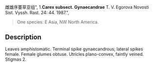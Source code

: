 雌雄序薹草亚组",
1.**Carex subsect. Gynaecandrae** T. V. Egorova Novosti Sist. Vyssh. Rast. 24: 44. 1987.",

> One species: E Asia, NW North America.

## Description
Leaves amphistomatic. Terminal spike gynaecandrous; lateral spikes female. Female glumes obtuse. Utricles plano-convex, faintly veined. Stigmas 2.

